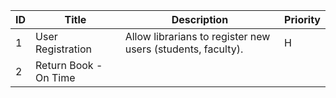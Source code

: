 | ID | Title               | Description                                     | Priority |
|----|----------------------|-------------------------------------------------|----------|
| 1  | User Registration    | Allow librarians to register new users (students, faculty).    | H  |
|2|Return Book - On Time|
